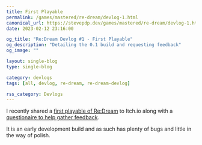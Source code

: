 ```yaml
---
title: First Playable
permalink: /games/mastered/re-dream/devlog-1.html
canonical_url: https://stevepdp.dev/games/mastered/re-dream/devlog-1.html
date: 2023-02-12 23:16:00

og_title: "Re:Dream Devlog #1 - First Playable"
og_description: "Detailing the 0.1 build and requesting feedback"
og_image: ""

layout: single-blog
type: single-blog

category: devlogs
tags: [all, devlog, re-dream, re-dream-devlog]

rss_category: Devlogs
---
```


I recently shared a <a href="https://stevepdp.itch.io/re-dream" rel="me nofollow noopener noreferrer" target="_blank">first playable of Re:Dream</a> to Itch.io along with a <a href="https://forms.gle/Qy5KRdanYtnbK6Nr8" rel="noopener" target="_blank">questionaire to help gather feedback</a>.

It is an early development build and as such has plenty of bugs and little in the way of polish.